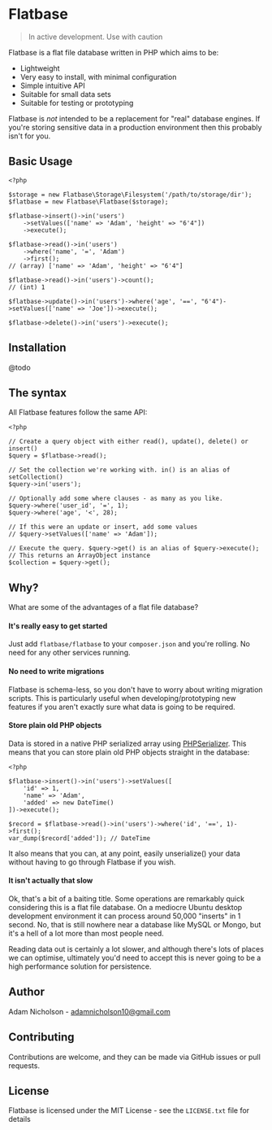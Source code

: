 # Flatbase

> In active development. Use with caution

Flatbase is a flat file database written in PHP which aims to be:

- Lightweight
- Very easy to install, with minimal configuration
- Simple intuitive API
- Suitable for small data sets
- Suitable for testing or prototyping

Flatbase is *not* intended to be a replacement for "real" database engines. If you're storing sensitive data in a production environment then this probably isn't for you.

## Basic Usage

    <?php

    $storage = new Flatbase\Storage\Filesystem('/path/to/storage/dir');
    $flatbase = new Flatbase\Flatbase($storage);
    
    $flatbase->insert()->in('users')
        ->setValues(['name' => 'Adam', 'height' => "6'4"])
        ->execute();
    
    $flatbase->read()->in('users')
        ->where('name', '=', 'Adam')
        ->first(); 
    // (array) ['name' => 'Adam', 'height' => "6'4"]
    
    $flatbase->read()->in('users')->count();
    // (int) 1
    
    $flatbase->update()->in('users')->where('age', '==', "6'4")->setValues(['name' => 'Joe'])->execute();
    
    $flatbase->delete()->in('users')->execute();
    
    
## Installation

@todo
    
## The syntax

All Flatbase features follow the same API:

    <?php

    // Create a query object with either read(), update(), delete() or insert()
    $query = $flatbase->read();
    
    // Set the collection we're working with. in() is an alias of setCollection()
    $query->in('users');
    
    // Optionally add some where clauses - as many as you like.
    $query->where('user_id', '=', 1);
    $query->where('age', '<', 28);
    
    // If this were an update or insert, add some values
    // $query->setValues(['name' => 'Adam']);
    
    // Execute the query. $query->get() is an alias of $query->execute();
    // This returns an ArrayObject instance
    $collection = $query->get();
    
    


## Why?

What are some of the advantages of a flat file database?

#### It's really easy to get started
Just add `flatbase/flatbase` to your `composer.json` and you're rolling. No need for any other services running.

#### No need to write migrations
Flatbase is schema-less, so you don't have to worry about writing migration scripts. This is particularly useful when developing/prototyping new features if you aren't exactly sure what data is going to be required.

#### Store plain old PHP objects
Data is stored in a native PHP serialized array using [PHPSerializer](https://github.com/adamnicholson/php-serializer). This means that you can store plain old PHP objects straight in the database:

    <?php

    $flatbase->insert()->in('users')->setValues([
        'id' => 1,
        'name' => 'Adam',
        'added' => new DateTime()
    ])->execute();
    
    $record = $flatbase->read()->in('users')->where('id', '==', 1)->first();
    var_dump($record['added']); // DateTime
    
It also means that you can, at any point, easily unserialize() your data without having to go through Flatbase if you wish. 
    
#### It isn't actually that slow

Ok, that's a bit of a baiting title. Some operations are remarkably quick considering this is a flat file database. On a mediocre Ubuntu desktop development environment it can process around 50,000 "inserts" in 1 second. No, that is still nowhere near a database like MySQL or Mongo, but it's a hell of a lot more than most people need. 

Reading data out is certainly a lot slower, and although there's lots of places we can optimise, ultimately you'd need to accept this is never going to be a high performance solution for persistence.

## Author

Adam Nicholson - adamnicholson10@gmail.com

## Contributing

Contributions are welcome, and they can be made via GitHub issues or pull requests.

## License

Flatbase is licensed under the MIT License - see the `LICENSE.txt` file for details